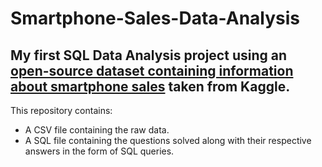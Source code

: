 # Smartphone-Sales-Data-Analysis
## My first SQL Data Analysis project using an [open-source dataset containing information about smartphone sales]([url](https://www.kaggle.com/datasets/fatihyavuzz/smartphone-sales)) taken from Kaggle.
This repository contains:
- A CSV file containing the raw data.
- A SQL file containing the questions solved along with their respective answers in the form of SQL queries.
